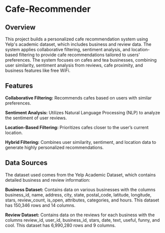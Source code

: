 # Cafe-Recommender

## Overview
This project builds a personalized cafe recommendation system using Yelp's academic dataset, which includes business and review data. The system applies collaborative filtering, sentiment analysis, and location-based filtering to provide cafe recommendations tailored to users' preferences. The system focuses on cafes and tea businesses, combining user similarity, sentiment analysis from reviews, cafe proximity, and business features like free WiFi.

## Features
**Collaborative Filtering:** Recommends cafes based on users with similar preferences.

**Sentiment Analysis:** Utilizes Natural Language Processing (NLP) to analyze the sentiment of user reviews.

**Location-Based Filtering:** Prioritizes cafes closer to the user’s current location.

**Hybrid Filtering:** Combines user similarity, sentiment, and location data to generate highly personalized recommendations.

## Data Sources
The dataset used comes from the Yelp Academic Dataset, which contains detailed business and review information:

**Business Dataset:** Contains data on various businesses with the columns business_id, name, address, city, state, postal_code, latitude, longitude, stars, review_count, is_open, attributes, categories, and hours. This dataset has 150,346 rows and 14 columns.

**Review Dataset:** Contains data on the reviews for each business with the columns review_id, user_id, business_id, stars, date, text, useful, funny, and cool. This dataset has 6,990,280 rows and 9 columns. 

